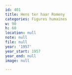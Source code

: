 ```yaml
---
id: 401
title: Hens ter haar Romeny
categories: Figures humaines
w: 90
h: 60
location: null
note: null
file: null
year: '1957'
year_start: 1957
year_end: null
image: null

---
```

